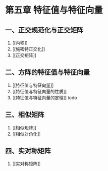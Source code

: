 # 第五章 特征值与特征向量

## 一、正交规范化与正交矩阵

1. [[内积]]
2. [[施密特正交化]]
3. [[正交矩阵]]

## 二、方阵的特征值与特征向量

1. [[特征值与特征向量]]
1. [[特征值与特征向量的性质]]
1. [[特征值与特征向量的定理]] todo

## 三、相似矩阵

1. [[相似矩阵]]
2. [[相似对角化]]

## 四、实对称矩阵

1. [[实对称矩阵]]
